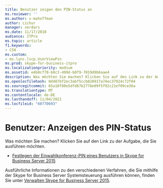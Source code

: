 ```yaml
---
title: Benutzer zeigen den PIN-Status an
ms.reviewer: ''
ms.author: v-mahoffman
author: cichur
manager: serdars
ms.date: 11/17/2018
audience: ITPro
ms.topic: article
f1.keywords:
- CSH
ms.custom:
- ms.lync.lscp.UserViewPin
ms.prod: skype-for-business-itpro
ms.localizationpriority: medium
ms.assetid: e4b8cf70-b8c3-499d-b0f9-7019d9b6aae4
description: Was möchten Sie machen? Klicken Sie auf den Link zu der Aufgabe, die Sie ausführen möchten.
ms.openlocfilehash: 0d487bf2ec3abf5ccb828917a74ec37924c72f04
ms.sourcegitcommit: 65a10f80e5dfd67b2778e09f5f92c21ef09ce36a
ms.translationtype: MT
ms.contentlocale: de-DE
ms.lasthandoff: 11/04/2021
ms.locfileid: "60770693"
---
```

# <a name="users-view-pin-status"></a>Benutzer: Anzeigen des PIN-Status
 
Was möchten Sie machen? Klicken Sie auf den Link zu der Aufgabe, die Sie ausführen möchten.
  
- [Festlegen der Einwahlkonferenz-PIN eines Benutzers in Skype for Business Server 2015](../../manage/authentication/set-a-user-s-dial-in-conferencing-pin.md)
    
Ausführliche Informationen zu den verschiedenen Verfahren, die Sie mithilfe der Skype for Business Server Systemsteuerung ausführen können, finden Sie unter [Verwalten Skype for Business Server 2015](../../manage/manage.md).

